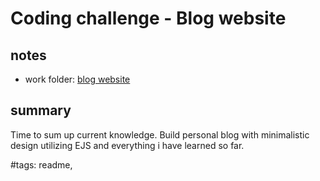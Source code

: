 # Coding challenge - Blog website

## notes

- work folder: [blog website](../challenge03%20blog%20website/)

## summary

Time to sum up current knowledge. Build personal blog with minimalistic design utilizing EJS and everything i have learned so far.

#tags: readme,